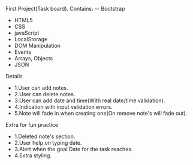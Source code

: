 First Project(Task board).
Contains:
-- Bootstrap
- HTML5
- CSS
- javaScript
- LocalStorage
- DOM Manipulation
- Events
- Arrays, Objects
- JSON

Details

- 1.User can add notes.
- 2.User can delete notes.
- 3.User can add date and time(With real date/time validation).
- 4.Indication with input validation errors.
- 5.Note will fade in when creating one(On remove note's will fade out).

Extra for fun practice
- 1.Deleted note's section.
- 2.User help on typing date.
- 3.Alert when the goal Date for the task reaches.
- 4.Extra styling.

